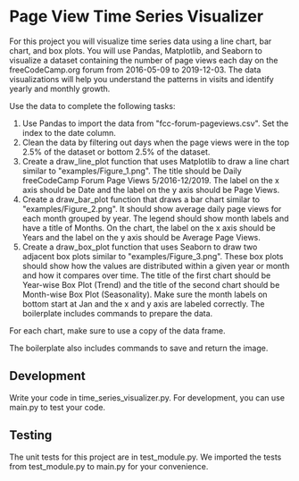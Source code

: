 # Page View Time Series Visualizer

For this project you will visualize time series data using a line chart, bar chart, and box plots. You will use Pandas, Matplotlib, and Seaborn to visualize a dataset containing the number of page views each day on the freeCodeCamp.org forum from 2016-05-09 to 2019-12-03. The data visualizations will help you understand the patterns in visits and identify yearly and monthly growth.

Use the data to complete the following tasks:

1. Use Pandas to import the data from "fcc-forum-pageviews.csv". Set the index to the date column.
1. Clean the data by filtering out days when the page views were in the top 2.5% of the dataset or bottom 2.5% of the dataset.
1. Create a draw_line_plot function that uses Matplotlib to draw a line chart similar to "examples/Figure_1.png". The title should be Daily freeCodeCamp Forum Page Views 5/2016-12/2019. The label on the x axis should be Date and the label on the y axis should be Page Views.
1. Create a draw_bar_plot function that draws a bar chart similar to "examples/Figure_2.png". It should show average daily page views for each month grouped by year. The legend should show month labels and have a title of Months. On the chart, the label on the x axis should be Years and the label on the y axis should be Average Page Views.
1. Create a draw_box_plot function that uses Seaborn to draw two adjacent box plots similar to "examples/Figure_3.png". These box plots should show how the values are distributed within a given year or month and how it compares over time. The title of the first chart should be Year-wise Box Plot (Trend) and the title of the second chart should be Month-wise Box Plot (Seasonality). Make sure the month labels on bottom start at Jan and the x and y axis are labeled correctly. The boilerplate includes commands to prepare the data.

For each chart, make sure to use a copy of the data frame.

The boilerplate also includes commands to save and return the image.

## Development

Write your code in time_series_visualizer.py. For development, you can use main.py to test your code.

## Testing

The unit tests for this project are in test_module.py. We imported the tests from test_module.py to main.py for your convenience.
